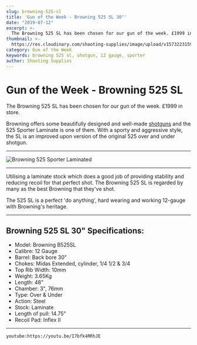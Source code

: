 ```yaml
---
slug: browning-525-sl
title: 'Gun of the Week - Browning 525 SL 30"'
date: "2019-07-12"
excerpt: >-
  The Browning 525 SL has been chosen for our gun of the week. £1999 in store.
thumbnail: >-
  https://res.cloudinary.com/shooting-supplies/image/upload/v1573223159/guns/B525-SPORTER-LAMINATED-ADJ_1_wokvdy_heq12o.webp
category: Gun of the Week
keywords: browning 525 sl, shotgun, 12 gauge, sporter
author: Shooting Supplies
---
```


# **Gun of the Week - Browning 525 SL**

The Browning 525 SL has been chosen for our gun of the week. £1999 in store.

Browning offers some beautifully designed and well-made [shotguns](https://shootingsuppliesltd.co.uk/shotguns/) and the 525 Sporter Laminate is one of them. With a sporty and aggressive style, the SL is an improved upon version of the original 525 over and under shotgun.

---

![Browning 525 Sporter Laminated](https://res.cloudinary.com/shooting-supplies/image/upload/v1573223159/guns/B525-SPORTER-LAMINATED-ADJ_1_wokvdy_heq12o.webp)

---

Utilising a laminate stock which does a good job of providing stability and reducing recoil for that perfect shot. The Browning 525 SL is regarded by many as the best Browning that they've shot.

The 525 SL is a perfect 'do anything', hard wearing and working 12-gauge with Browning's heritage.

---

## Browning 525 SL 30" Specifications:

- Model: Browning B525SL
- Calibre: 12 Gauge
- Barrel: Back bore 30"
- Chokes: Midas Extended, cylinder, 1/4 1/2 & 3/4
- Top Rib Width: 10mm
- Weight: 3.65Kg
- Length: 48"
- Chamber: 3", 76mm
- Type: Over & Under
- Action: Steel
- Stock: Laminate
- Length of pull: 14.75"
- Recoil Pad: Inflex II

---

`youtube:https://youtu.be/I7bfk4RRhJE`
